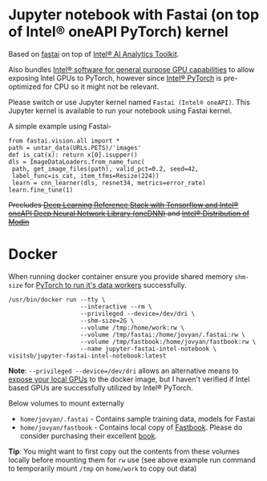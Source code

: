 # Jupyter notebook with Fastai (on top of Intel® oneAPI PyTorch) kernel
Based on [fastai](https://github.com/fastai/fastai) on top of [Intel® AI Analytics Toolkit](https://github.com/intel/oneapi-containers#intel-ai-analytics-toolkit). 

Also bundles [Intel® software for general purpose GPU capabilities](https://dgpu-docs.intel.com/installation-guides/ubuntu/ubuntu-bionic.html) to allow exposing Intel GPUs to PyTorch, however since [Intel® PyTorch](https://intel.github.io/stacks/dlrs/pytorch/README.html) is pre-optimized for CPU so it might not be relevant.

Please switch or use Jupyter kernel named `Fastai (Intel® oneAPI)`. This Jupyter kernel is available to run your notebook using Fastai kernel.

A simple example using Fastai-

```
from fastai.vision.all import *
path = untar_data(URLs.PETS)/'images'
def is_cat(x): return x[0].isupper()
dls = ImageDataLoaders.from_name_func(
 path, get_image_files(path), valid_pct=0.2, seed=42,
 label_func=is_cat, item_tfms=Resize(224))
 learn = cnn_learner(dls, resnet34, metrics=error_rate)
learn.fine_tune(1)
```

~~Precludes [Deep Learning Reference Stack with Tensorflow and Intel® oneAPI Deep Neural Network Library (oneDNN)](https://intel.github.io/stacks/dlrs/tensorflow/README.html) and [Intel® Distribution of Modin](https://anaconda.org/intel/intel-aikit-modin)~~

# Docker
When running docker container ensure you provide shared memory `shm-size` for [PyTorch to run it's data workers](https://github.com/pytorch/pytorch/issues/5040) successfully.

```
/usr/bin/docker run --tty \
                    --interactive --rm \
                    --privileged --device=/dev/dri \
                    --shm-size=2G \
                    --volume /tmp:/home/work:rw \
                    --volume /tmp/fastai:/home/jovyan/.fastai:rw \
                    --volume /tmp/fastbook:/home/jovyan/fastbook:rw \
                    --name jupyter-fastai-intel-notebook \
visitsb/jupyter-fastai-intel-notebook:latest
```

**Note**: `--privileged --device=/dev/dri` allows an alternative means to [expose your local GPUs](https://github.com/docker/cli/pull/1714) to the docker image, but I haven't verified if Intel based GPUs are successfully utilized by Intel® PyTorch.

Below volumes to mount externally
- `home/jovyan/.fastai` - Contains sample training data, models for Fastai
- `home/jovyan/fastbook` - Contains local copy of [Fastbook](https://github.com/fastai/fastbooks). Please do consider purchasing their excellent [book](https://www.amazon.com/Deep-Learning-Coders-fastai-PyTorch/dp/1492045527).

**Tip**: You might want to first copy out the contents from these volumes locally before mounting them for `rw` use (see above example run command to temporarily mount `/tmp` on `home/work` to copy out data)